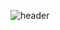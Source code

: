 ![header](https://capsule-render.vercel.app/api?type=rect&color=timeGradient&height=200&section=header&text=HyuntaekJung%20&animation=twinkling&fontSize=60)

<!--
**junghyuntaek/junghyuntaek** is a ✨ _special_ ✨ repository because its `README.md` (this file) appears on your GitHub profile.

Here are some ideas to get you started:

- 🔭 I’m currently working on ...
- 🌱 I’m currently learning ...
- 👯 I’m looking to collaborate on ...
- 🤔 I’m looking for help with ...
- 💬 Ask me about ...
- 📫 How to reach me: ...
- 😄 Pronouns: ...
- ⚡ Fun fact: ...
-->
